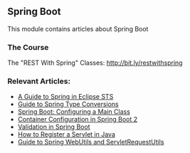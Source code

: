 ## Spring Boot

This module contains articles about Spring Boot

### The Course
The "REST With Spring" Classes: http://bit.ly/restwithspring

### Relevant Articles:

- [A Guide to Spring in Eclipse STS](https://www.baeldung.com/eclipse-sts-spring)
- [Guide to Spring Type Conversions](https://www.baeldung.com/spring-type-conversions)
- [Spring Boot: Configuring a Main Class](https://www.baeldung.com/spring-boot-main-class)
- [Container Configuration in Spring Boot 2](https://www.baeldung.com/embeddedservletcontainercustomizer-configurableembeddedservletcontainer-spring-boot)
- [Validation in Spring Boot](https://www.baeldung.com/spring-boot-bean-validation)
- [How to Register a Servlet in Java](https://www.baeldung.com/register-servlet)
- [Guide to Spring WebUtils and ServletRequestUtils](https://www.baeldung.com/spring-webutils-servletrequestutils)
